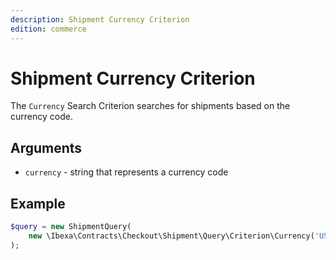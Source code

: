 ```yaml
---
description: Shipment Currency Criterion
edition: commerce
---
```


# Shipment Currency Criterion

The `Currency` Search Criterion searches for shipments based on the currency code.

## Arguments

- `currency` - string that represents a currency code

## Example

``` php
$query = new ShipmentQuery( 
    new \Ibexa\Contracts\Checkout\Shipment\Query\Criterion\Currency('USD')
);
```
